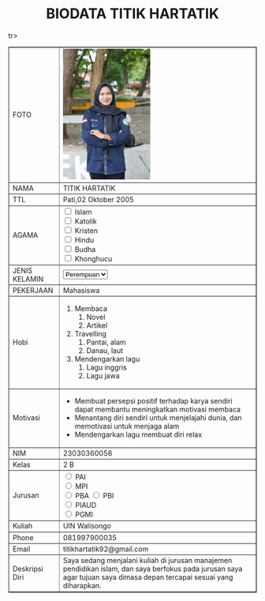 <!DOCTYPE html>
<html>
<head>
<title>BIODATA TITIK HARTATIK</title>
</head>
<body>
<h1 align="center">BIODATA TITIK HARTATIK</h1>
<table width="745" border="1" cellspacing="0" cellpadding="5" align="center">
<td>FOTO</td>
<td> <img src="fotosayapdh.jpg"200px" height="265px"></td>

</tr>
<tr>
<td>NAMA</td>
<td>TITIK HARTATIK</td>
</tr>
<tr>
<td>TTL</td>
<td>Pati,02 Oktober 2005</td>
</tr>
<tr>
  <td>AGAMA</td>
  <td><input type="checkbox" id="vehicle1" name="vehicle1" value="Agama 1">
    <label for="vehicle1"> Islam</label><br>
    <input type="checkbox" id="vehicle2" name="vehicle2" value="Agama 2">
    <label for="vehicle1"> Katolik</label><br>
    <input type="checkbox" id="vehicle2" name="vehicle2" value="Agama 3">
    <label for="vehicle2"> Kristen</label><br>
    <input type="checkbox" id="vehicle3" name="vehicle3" value="Agama 4">
    <label for="vehicle3"> Hindu</label><br>
    <input type="checkbox" id="vehicle1" name="vehicle1" value="Agama 5">
    <label for="vehicle1"> Budha</label><br>
    <input type="checkbox" id="vehicle2" name="vehicle2" value="Agama 6">
    <label for="vehicle2"> Khonghucu</label><br>
      </select>
      </form></td>
  </tr>
<tr>
<td>JENIS KELAMIN</td>
<td><form action="proses.php" method="get">
    <select name='jenis kelamin'>
      <option value='Perempuan'>Perempuan</option>
      <option value='Laki-Laki'>Laki-Laki</option>
    </select></form></td>
</tr>
<tr>
<td>PEKERJAAN</td>
<td>Mahasiswa</td>
</tr>
<tr>
  <td>Hobi</td>
  <td>
    <ol>
      <li>Membaca
      <ol>
          <li>Novel</li>
          <li>Artikel</li>
          </ol>
      <li>Travelling
      <ol>
          <li>Pantai, alam</li>
          <li>Danau, laut</li>
          </ol>
      <li>Mendengarkan lagu
      <ol>
          <li>Lagu inggris</li>
          <li>Lagu jawa</li>
          </ol>
    </ol>
  </select>
  <tr>
<td>Motivasi</td>
<td><ul>
    <li>Membuat persepsi positif terhadap karya sendiri dapat
       membantu meningkatkan motivasi membaca </li>
    <li>Menantang diri sendiri untuk menjelajahi dunia, dan memotivasi untuk menjaga alam </li>
    <li>Mendengarkan lagu membuat diri relax </li>
</ul></td>
</tr>
<tr>
<td>NIM</td>
<td>23030360056</td>
</tr>
<tr>
<td>Kelas</td>
<td>2 B</td>
</tr>
tr>
<td>Jurusan</td>
<td> <input type="radio" id="PAI" name="fav_language" value="PAI">
  <label for="PAI">PAI</label><br>
  <input type="radio" id="MPI" name="fav_language" value="MPI">
  <label for="MPI">MPI</label><br>
  <input type="radio" id="PBA" name="fav_language" value="PBA">
  <label for="PBA">PBA</label>
  <input type="radio" id="PBI" name="fav_language" value="PBI"> 
  <label for="PBI">PBI</label><br>
  <input type="radio" id="PIAUD" name="fav_language" value="PIAUD">
  <label for="PIAUD">PIAUD</label><br>
  <input type="radio" id="PGMI" name="fav_language" value="PGMI">
  <label for="PGMI">PGMI</label></td>
</tr>
<tr>
<td>Kuliah</td>
<td>UIN Walisongo</td>
</tr>
<tr>
<td>Phone</td>
<td>081997900035</td>
</tr>
<tr>
<td>Email</td>
<td>titikhartatik92@gmail.com</td>
</tr>
<tr>
<td>Deskripsi Diri</td>
<td>Saya sedang menjalani kuliah di jurusan manajemen pendidikan islam, dan saya berfokus pada jurusan saya agar tujuan saya dimasa depan tercapai sesuai yang diharapkan.  </td>
</tr>
</table>
</body>
</html>
